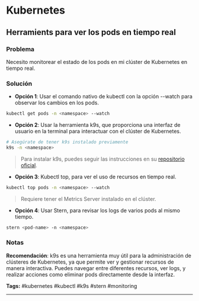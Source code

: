 # Kubernetes

## Herramients para ver los pods en tiempo real

### Problema
Necesito monitorear el estado de los pods en mi clúster de Kubernetes en tiempo real.

### Solución

- **Opción 1**: Usar el comando nativo de kubectl con la opción --watch para observar los cambios en los pods.

```bash
kubectl get pods -n <namespace> --watch
```

- **Opción 2**: Usar la herramienta k9s, que proporciona una interfaz de usuario en la terminal para interactuar con el clúster de Kubernetes.

```bash
# Asegúrate de tener k9s instalado previamente
k9s -n <namespace>
```

> Para instalar k9s, puedes seguir las instrucciones en su [repositorio oficial](https://github.com/derailed/k9s/releases).

- **Opción 3**: Kubectl top, para ver el uso de recursos en tiempo real.

```bash
kubectl top pods -n <namespace> --watch
```

> Requiere tener el Metrics Server instalado en el clúster.

- **Opción 4**: Usar Stern, para revisar los logs de varios pods al mismo tiempo.

```bash
stern <pod-name> -n <namespace>
```

### Notas

**Recomendación**: k9s es una herramienta muy útil para la administración de clústeres de Kubernetes, ya que permite ver y gestionar recursos de manera interactiva. Puedes navegar entre diferentes recursos, ver logs, y realizar acciones como eliminar pods directamente desde la interfaz.

**Tags:** #kubernetes #kubectl #k9s #stern #monitoring

--- 
